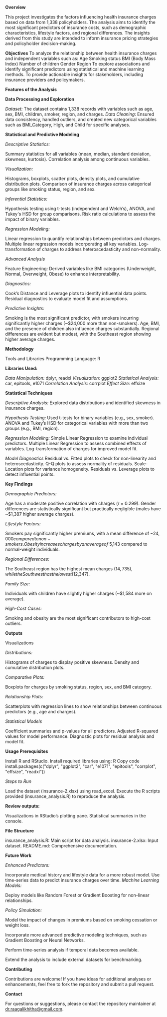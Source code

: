 **Overview**

This project investigates the factors influencing health insurance charges based on data from 1,338 policyholders. The analysis aims to identify the most significant predictors of insurance costs, such as demographic characteristics, lifestyle factors, and regional differences. The insights derived from this study are intended to inform insurance pricing strategies and policyholder decision-making.

**Objectives**
To analyze the relationship between health insurance charges and independent variables such as:
Age
Smoking status
BMI (Body Mass Index)
Number of children
Gender
Region
To explore associations and identify significant predictors using statistical and machine learning methods.
To provide actionable insights for stakeholders, including insurance providers and policymakers.

**Features of the Analysis**

**Data Processing and Exploration**

_Dataset:_ The dataset contains 1,338 records with variables such as age, sex, BMI, children, smoker, region, and charges.
_Data Cleaning_: Ensured data consistency, handled outliers, and created new categorical variables such as BMI_Category, High, and Child for specific analyses.

**Statistical and Predictive Modeling**

_Descriptive Statistics:_

Summary statistics for all variables (mean, median, standard deviation, skewness, kurtosis).
Correlation analysis among continuous variables.

_Visualization:_

Histograms, boxplots, scatter plots, density plots, and cumulative distribution plots.
Comparison of insurance charges across categorical groups like smoking status, region, and sex.

_Inferential Statistics:_

Hypothesis testing using t-tests (independent and Welch’s), ANOVA, and Tukey's HSD for group comparisons.
Risk ratio calculations to assess the impact of binary variables.

_Regression Modeling:_

Linear regression to quantify relationships between predictors and charges.
Multiple linear regression models incorporating all key variables.
Log-transformation of charges to address heteroscedasticity and non-normality.

_Advanced Analysis_

Feature Engineering: Derived variables like BMI categories (Underweight, Normal, Overweight, Obese) to enhance interpretability.

_Diagnostics:_

Cook’s Distance and Leverage plots to identify influential data points.
Residual diagnostics to evaluate model fit and assumptions.

_Predictive Insights:_

Smoking is the most significant predictor, with smokers incurring significantly higher charges (~$24,000 more than non-smokers).
Age, BMI, and the presence of children also influence charges substantially.
Regional differences are evident but modest, with the Southeast region showing higher average charges.

**Methodology**

Tools and Libraries
Programming Language: R

**Libraries Used:**

_Data Manipulation:_ dplyr, readxl
_Visualization:_ ggplot2
_Statistical Analysis:_ car, epitools, e1071
_Correlation Analysis:_ corrplot
_Effect Size:_ effsize

**Statistical Techniques**


_Descriptive Analysis:_ Explored data distributions and identified skewness in insurance charges.

_Hypothesis Testing:_
Used t-tests for binary variables (e.g., sex, smoker).
ANOVA and Tukey’s HSD for categorical variables with more than two groups (e.g., BMI, region).

_Regression Modeling:_
Simple Linear Regression to examine individual predictors.
Multiple Linear Regression to assess combined effects of variables.
Log-transformation of charges for improved model fit.

_Model Diagnostics_
Residual vs. Fitted plots to check for non-linearity and heteroscedasticity.
Q-Q plots to assess normality of residuals.
Scale-Location plots for variance homogeneity.
Residuals vs. Leverage plots to detect influential points.

**Key Findings**

_Demographic Predictors:_

Age has a moderate positive correlation with charges (r = 0.299).
Gender differences are statistically significant but practically negligible (males have ~$1,387 higher average charges).

_Lifestyle Factors:_

Smokers pay significantly higher premiums, with a mean difference of ~$24,000 compared to non-smokers.
Obesity increases charges by an average of ~$5,143 compared to normal-weight individuals.

_Regional Differences:_

The Southeast region has the highest mean charges ($14,735), while the Southwest has the lowest ($12,347).

_Family Size:_

Individuals with children have slightly higher charges (~$1,584 more on average).

_High-Cost Cases:_

Smoking and obesity are the most significant contributors to high-cost outliers.

**Outputs**

Visualizations

_Distributions:_

Histograms of charges to display positive skewness.
Density and cumulative distribution plots.

_Comparative Plots:_

Boxplots for charges by smoking status, region, sex, and BMI category.

_Relationship Plots:_

Scatterplots with regression lines to show relationships between continuous predictors (e.g., age and charges).

_Statistical Models_

Coefficient summaries and p-values for all predictors.
Adjusted R-squared values for model performance.
Diagnostic plots for residual analysis and model fit.

**Usage Prerequisites**

Install R and RStudio.
Install required libraries using:
R
Copy code
install.packages(c("dplyr", "ggplot2", "car", "e1071", "epitools", "corrplot", "effsize", "readxl"))

_Steps to Run_

Load the dataset (insurance-2.xlsx) using read_excel.
Execute the R scripts provided (insurance_analysis.R) to reproduce the analysis.

**Review outputs:**

Visualizations in RStudio’s plotting pane.
Statistical summaries in the console.

**File Structure**

insurance_analysis.R: Main script for data analysis.
insurance-2.xlsx: Input dataset.
README.md: Comprehensive documentation.

**Future Work**

_Enhanced Predictors:_

Incorporate medical history and lifestyle data for a more robust model.
Use time-series data to predict insurance charges over time.
_Machine Learning Models:_

Deploy models like Random Forest or Gradient Boosting for non-linear relationships.

_Policy Simulation:_

Model the impact of changes in premiums based on smoking cessation or weight loss.

Incorporate more advanced predictive modeling techniques, such as Gradient Boosting or Neural Networks.

Perform time-series analysis if temporal data becomes available.

Extend the analysis to include external datasets for benchmarking.

**Contributing**

Contributions are welcome! If you have ideas for additional analyses or enhancements, feel free to fork the repository and submit a pull request.

**Contact**

For questions or suggestions, please contact the repository maintainer at dr.raagalikhitha@gmail.com.


